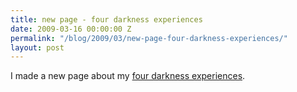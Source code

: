 ```yaml
---
title: new page - four darkness experiences
date: 2009-03-16 00:00:00 Z
permalink: "/blog/2009/03/new-page-four-darkness-experiences/"
layout: post
---
```


I made a new page about my [four darkness experiences](/report/four-darkness-experiences/).

